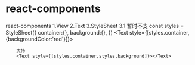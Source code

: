 # react-components
react-components
1.View
2.Text
3.StyleSheet
    3.1 
        暂时不支
        const styles = StyleSheet({
            container:{},
            background:{},
        })
        <Text style={[styles.container,{backgroundColor:'red'}]}></Text>

        支持
        <Text style={[styles.container,styles.background]}></Text>
